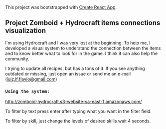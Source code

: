 This project was bootstrapped with [Create React App](https://github.com/facebook/create-react-app).

## Project Zomboid + Hydrocraft items connections visualization

I'm using Hydrocraft and I was very lost at the beginning. To help me, I developed a visual system to understand the connection between the items and to know better what to look for in the game. I think it can also help the community.

I trying to update all recipes, but has a tons of it. If you see anything outdated or missing, just open an issue or send me an e-mail (luiz.lf.flavio@gmail.com)


### `Using the system:`
http://zomboid-hydrocraft.s3-website-sa-east-1.amazonaws.com/

To filter by text press enter after typing what you want in the filter field.

To filter by skill, just change the levels of desired skills wait 4 seconds.

